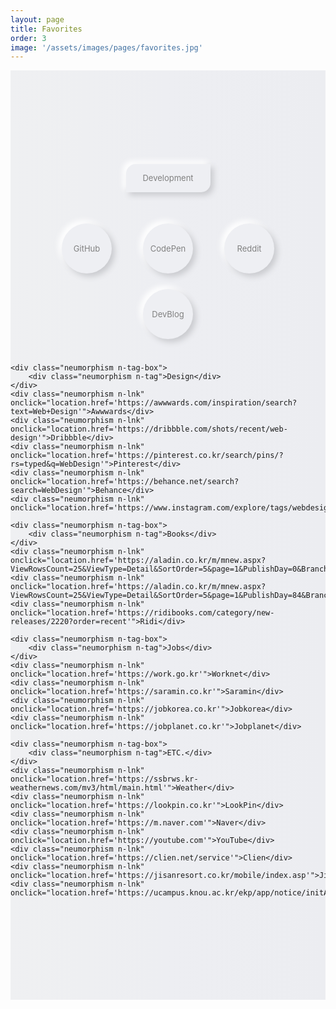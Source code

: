 ```yaml
---
layout: page
title: Favorites
order: 3
image: '/assets/images/pages/favorites.jpg'
---
```


<style>
    .c-post__image { margin-bottom:0; }
    .neumorphism.n-flex {
        display: flex;
        justify-content: center;
        align-items: center;
        align-content: normal;
        justify-items: center;
        flex-flow: row wrap;
    }
    .neumorphism.n-bg {
        width: 100%;
        padding: 150px 0;
        background: rgb(239,240,242);
        background: 
            linear-gradient(
                90deg, rgba(239,240,242,1) 0%, 
                rgba(237,238,242,1) 49%, 
                rgba(236,237,241,1) 100%
        );
    }

    .neumorphism.n-lnk {
        width: 80px;
        height: 80px;
        line-height: 80px;
        
        text-align: center;
        text-decoration: none !important;
        font-size: 13px;
        margin: 0 25px 25px 25px;
        cursor: pointer;
        color: gray;
        outline: none;
        
        -webkit-tap-highlight-color: transparent;
        -webkit-highlight: none;
        -webkit-touch-callout: none;
        -webkit-user-select: none;
        -khtml-user-select: none;
        -moz-user-select: none;
        -ms-user-select: none;
        user-select: none;
        
        border-radius: 50px;
        background: #eeeff3;
        box-shadow: 5px 5px 10px #cacbcf, 
                    -5px -5px 10px #ffffff
    }
    .neumorphism.n-lnk:hover,
    .neumorphism.n-lnk:active,
    .neumorphism.n-lnk:focus {
        color:gray !important;
    }
    .neumorphism.n-lnk:active {
        border-radius: 50px;
        background: linear-gradient(145deg, #d6d7db, #ffffff);
        box-shadow: inset 5px 5px 5px #cacbcf, 
                    inset -5px -5px 5px #ffffff;
    }

    
    .neumorphism.n-tag-box:not(:first-child) {
        margin-top: 85px;
    }
    .neumorphism.n-tag-box {
        width:100%;
        height:95px;
    }
    .neumorphism.n-tag {
        width: 135px;
        height: 45px;
        line-height: 45px;
        
        text-align: center;
        text-decoration: none !important;
        font-size: 13px;
        margin: 0 auto;
        cursor: pointer;
        color: gray;
        outline: none;
        
        -webkit-tap-highlight-color: transparent;
        -webkit-highlight: none;
        -webkit-touch-callout: none;
        -webkit-user-select: none;
        -khtml-user-select: none;
        -moz-user-select: none;
        -ms-user-select: none;
        user-select: none;
        
        border-top-left-radius: 15px;
        border-bottom-right-radius: 15px;
        background: #eeeff3;
        box-shadow: 5px 5px 10px #cacbcf, 
                    -5px -5px 10px #ffffff
    }
    .neumorphism.n-tag:hover,
    .neumorphism.n-tag:active,
    .neumorphism.n-tag:focus {
        color:gray !important;
    }
    .neumorphism.n-tag:active {
        border-top-left-radius: 15px;
        border-bottom-right-radius: 15px;
        background: linear-gradient(145deg, #d6d7db, #ffffff);
        box-shadow: inset 5px 5px 5px #cacbcf, 
                    inset -5px -5px 5px #ffffff;
    }

    @media (max-width: 414px) {
        .neumorphism.n-bg {
            padding: 75px 0;
        }
        .neumorphism.n-lnk {
            width: 75px;
            height: 75px;
            line-height: 75px;
            font-size: 12px;
            margin: 0 15px 30px 15px;
        }
    }
</style>

<div class="neumorphism n-bg n-flex">
    <div class="neumorphism n-tag-box">
        <div class="neumorphism n-tag">Development</div>
    </div>
    <div class="neumorphism n-lnk" onclick="location.href='https://github.com/dnessi'">GitHub</div>
    <div class="neumorphism n-lnk" onclick="location.href='https://codepen.io'">CodePen</div>
    <div class="neumorphism n-lnk" onclick="location.href='https://reddit.com/r/webdev'">Reddit</div>
    <div class="neumorphism n-lnk" onclick="location.href='https://awesome-devblog.now.sh'">DevBlog</div>


    <div class="neumorphism n-tag-box">
        <div class="neumorphism n-tag">Design</div>
    </div>
    <div class="neumorphism n-lnk" onclick="location.href='https://awwwards.com/inspiration/search?text=Web+Design'">Awwwards</div>
    <div class="neumorphism n-lnk" onclick="location.href='https://dribbble.com/shots/recent/web-design'">Dribbble</div>
    <div class="neumorphism n-lnk" onclick="location.href='https://pinterest.co.kr/search/pins/?rs=typed&q=WebDesign'">Pinterest</div>
    <div class="neumorphism n-lnk" onclick="location.href='https://behance.net/search?search=WebDesign'">Behance</div>
    <div class="neumorphism n-lnk" onclick="location.href='https://www.instagram.com/explore/tags/webdesign'">Instagram</div>

    <div class="neumorphism n-tag-box">
        <div class="neumorphism n-tag">Books</div>
    </div>
    <div class="neumorphism n-lnk" onclick="location.href='https://aladin.co.kr/m/mnew.aspx?ViewRowsCount=25&ViewType=Detail&SortOrder=5&page=1&PublishDay=0&BranchType=9&NewType=New&CID=38401&MaxPageIndex=10&VType=0'">eBook</div>
    <div class="neumorphism n-lnk" onclick="location.href='https://aladin.co.kr/m/mnew.aspx?ViewRowsCount=25&ViewType=Detail&SortOrder=5&page=1&PublishDay=84&BranchType=1&NewType=New&CID=437&MaxPageIndex=4&VType=0'">Books</div>
    <div class="neumorphism n-lnk" onclick="location.href='https://ridibooks.com/category/new-releases/2220?order=recent'">Ridi</div>

    <div class="neumorphism n-tag-box">
        <div class="neumorphism n-tag">Jobs</div>
    </div>
    <div class="neumorphism n-lnk" onclick="location.href='https://work.go.kr'">Worknet</div>
    <div class="neumorphism n-lnk" onclick="location.href='https://saramin.co.kr'">Saramin</div>
    <div class="neumorphism n-lnk" onclick="location.href='https://jobkorea.co.kr'">Jobkorea</div>
    <div class="neumorphism n-lnk" onclick="location.href='https://jobplanet.co.kr'">Jobplanet</div>

    <div class="neumorphism n-tag-box">
        <div class="neumorphism n-tag">ETC.</div>
    </div>
    <div class="neumorphism n-lnk" onclick="location.href='https://ssbrws.kr-weathernews.com/mv3/html/main.html'">Weather</div>
    <div class="neumorphism n-lnk" onclick="location.href='https://lookpin.co.kr'">LookPin</div>
    <div class="neumorphism n-lnk" onclick="location.href='https://m.naver.com'">Naver</div>
    <div class="neumorphism n-lnk" onclick="location.href='https://youtube.com'">YouTube</div>
    <div class="neumorphism n-lnk" onclick="location.href='https://clien.net/service'">Clien</div>
    <div class="neumorphism n-lnk" onclick="location.href='https://jisanresort.co.kr/mobile/index.asp'">Jisan</div>
    <div class="neumorphism n-lnk" onclick="location.href='https://ucampus.knou.ac.kr/ekp/app/notice/initASGNotice.do'">KNOU</div>
</div>
